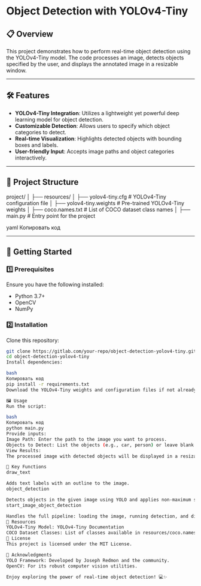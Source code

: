 # Object Detection with YOLOv4-Tiny

## 📋 Overview
This project demonstrates how to perform real-time object detection using the YOLOv4-Tiny model. The code processes an image, detects objects specified by the user, and displays the annotated image in a resizable window.

---

## 🛠️ Features
- **YOLOv4-Tiny Integration**: Utilizes a lightweight yet powerful deep learning model for object detection.
- **Customizable Detection**: Allows users to specify which object categories to detect.
- **Real-time Visualization**: Highlights detected objects with bounding boxes and labels.
- **User-friendly Input**: Accepts image paths and object categories interactively.

---

## 📁 Project Structure
project/ │ ├── resources/ │ ├── yolov4-tiny.cfg # YOLOv4-Tiny configuration file │ ├── yolov4-tiny.weights # Pre-trained YOLOv4-Tiny weights │ ├── coco.names.txt # List of COCO dataset class names │ ├── main.py # Entry point for the project

yaml
Копировать код

---

## 🚀 Getting Started

### 1️⃣ Prerequisites
Ensure you have the following installed:
- Python 3.7+
- OpenCV
- NumPy

### 2️⃣ Installation
Clone this repository:
```bash
git clone https://gitlab.com/your-repo/object-detection-yolov4-tiny.git
cd object-detection-yolov4-tiny
Install dependencies:

bash
Копировать код
pip install -r requirements.txt
Download the YOLOv4-Tiny weights and configuration files if not already included.

🖼️ Usage
Run the script:

bash
Копировать код
python main.py
Provide inputs:
Image Path: Enter the path to the image you want to process.
Objects to Detect: List the objects (e.g., car, person) or leave blank to detect all objects.
View Results:
The processed image with detected objects will be displayed in a resizable window.

🔧 Key Functions
draw_text

Adds text labels with an outline to the image.
object_detection

Detects objects in the given image using YOLO and applies non-maximum suppression to remove overlapping boxes.
start_image_object_detection

Handles the full pipeline: loading the image, running detection, and displaying the results.
📂 Resources
YOLOv4-Tiny Model: YOLOv4-Tiny Documentation
COCO Dataset Classes: List of classes available in resources/coco.names.txt.
📜 License
This project is licensed under the MIT License.

🌟 Acknowledgments
YOLO Framework: Developed by Joseph Redmon and the community.
OpenCV: For its robust computer vision utilities.

Enjoy exploring the power of real-time object detection! 💻✨
